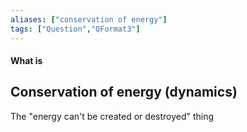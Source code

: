 ```yaml
---
aliases: ["conservation of energy"]
tags: ["Question","QFormat3"]
---
```


#### What is
## Conservation of energy (dynamics)
The "energy can't be created or destroyed" thing 